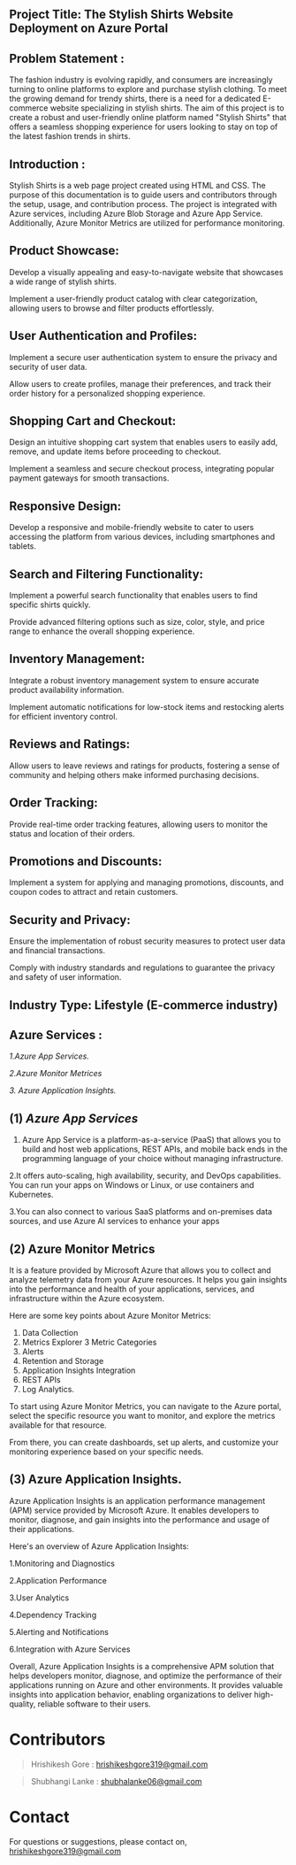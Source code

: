 ## Project Title: The Stylish Shirts Website Deployment on Azure Portal


##  Problem Statement :
The fashion industry is evolving rapidly, and consumers are increasingly turning to online platforms to explore and purchase stylish clothing. To meet the growing demand for trendy shirts, there is a need for a dedicated E-commerce website specializing in stylish shirts. The aim of this project is to create a robust and user-friendly online platform named "Stylish Shirts" that offers a seamless shopping experience for users looking to stay on top of the latest fashion trends in shirts.


## Introduction :

Stylish Shirts is a web page project created using HTML and CSS. The purpose of this documentation is to guide users and contributors through the setup, usage, and contribution process. The project is integrated with Azure services, including Azure Blob Storage and Azure App Service. Additionally, Azure Monitor Metrics are utilized for performance monitoring.

## Product Showcase:

Develop a visually appealing and easy-to-navigate website that showcases a wide range of stylish shirts.

Implement a user-friendly product catalog with clear categorization, allowing users to browse and filter products 
 effortlessly.
 
## User Authentication and Profiles:

Implement a secure user authentication system to ensure the privacy and security of user data.
 
Allow users to create profiles, manage their preferences, and track their order history for a personalized shopping experience.


## Shopping Cart and Checkout:

Design an intuitive shopping cart system that enables users to easily add, remove, and update items before proceeding to checkout.
 
Implement a seamless and secure checkout process, integrating popular payment gateways for smooth transactions.

## Responsive Design:

Develop a responsive and mobile-friendly website to cater to users accessing the platform from various devices, including smartphones and tablets.

## Search and Filtering Functionality:

Implement a powerful search functionality that enables users to find specific shirts quickly.

Provide advanced filtering options such as size, color, style, and price range to enhance the overall shopping experience.

## Inventory Management:

Integrate a robust inventory management system to ensure accurate product availability information.

Implement automatic notifications for low-stock items and restocking alerts for efficient inventory control.

## Reviews and Ratings:

Allow users to leave reviews and ratings for products, fostering a sense of community and helping others make informed purchasing decisions.

## Order Tracking:

Provide real-time order tracking features, allowing users to monitor the status and location of their orders.

## Promotions and Discounts:

Implement a system for applying and managing promotions, discounts, and coupon codes to attract and retain customers.

## Security and Privacy:

Ensure the implementation of robust security measures to protect user data and financial transactions.

Comply with industry standards and regulations to guarantee the privacy and safety of user information.


## Industry Type: Lifestyle (E-commerce industry)

## Azure Services :

*1.Azure App Services.*

*2.Azure Monitor Metrices*

*3. Azure Application Insights.*

## (1) *Azure App Services*

1.  Azure App Service is a platform-as-a-service (PaaS) that allows you to build and host web applications, REST APIs, and mobile back ends in the programming language of your choice without managing infrastructure. 

2.It offers auto-scaling, high availability, security, and DevOps capabilities. You can run your apps on Windows or Linux, or use containers and Kubernetes. 

3.You can also connect to various SaaS platforms and on-premises data sources, and use Azure AI services to enhance your apps


## (2) Azure Monitor Metrics 


It is a feature provided by Microsoft Azure that allows you to collect and analyze telemetry data from your Azure resources. It helps you gain insights into the performance and health of your applications, services, and infrastructure within the Azure ecosystem. 

Here are some key points about Azure Monitor Metrics:

1. Data Collection
2. Metrics Explorer
3 Metric Categories
4. Alerts
5. Retention and Storage
6. Application Insights Integration
7. REST APIs
8. Log Analytics.

To start using Azure Monitor Metrics, you can navigate to the Azure portal, select the specific resource you want to monitor, and explore the metrics available for that resource. 

From there, you can create dashboards, set up alerts, and customize your monitoring experience based on your specific needs.



## (3) Azure Application Insights.

Azure Application Insights is an application performance management (APM) service provided by Microsoft Azure. It enables developers to monitor, diagnose, and gain insights into the performance and usage of their applications.

Here's an overview of Azure Application Insights:

1.Monitoring and Diagnostics

2.Application Performance

3.User Analytics

4.Dependency Tracking

5.Alerting and Notifications

6.Integration with Azure Services

Overall, Azure Application Insights is a comprehensive APM solution that helps developers monitor, diagnose, and optimize the performance of their applications running on Azure and other environments. It provides valuable insights into application behavior, enabling organizations to deliver high-quality, reliable software to their users.




# Contributors

> Hrishikesh Gore : hrishikeshgore319@gmail.com

> Shubhangi Lanke : shubhalanke06@gmail.com


# Contact

For questions or suggestions, please contact on, hrishikeshgore319@gmail.com


